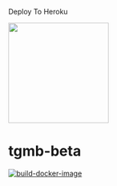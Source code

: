 Deploy To Heroku

<p><a href="https://heroku.com/deploy"> <img src="https://img.shields.io/badge/Deploy%20To%20Heroku-blueviolet?style=for-the-badge&logo=heroku" width="200""/></a></p>

# tgmb-beta

[![build-docker-image](https://github.com/ksssomesh12/tgmb-beta/actions/workflows/build-docker-image.yml/badge.svg)](https://github.com/ksssomesh12/tgmb-beta/actions/workflows/build-docker-image.yml)
